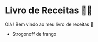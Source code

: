 # Livro de Receitas :man_cook: #

Olá ! Bem vindo ao meu livro de receitas  :cookie: 

- Strogonoff de frango 
